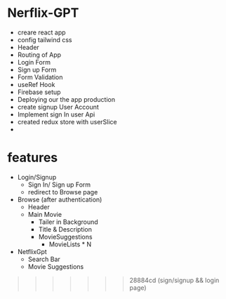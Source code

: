 # Nerflix-GPT

- creare react app
- config tailwind css
- Header
- Routing of App
- Login Form 
- Sign up Form
- Form Validation
- useRef Hook
- Firebase setup
- Deploying our the app production
- create signup User Account
- Implement sign In user Api
- created redux store with userSlice
- 


# features

- Login/Signup 
    - Sign In/ Sign up Form
    - redirect to Browse page
- Browse (after authentication)
    - Header
    - Main Movie
        - Tailer in Background
        - Title & Description
        - MovieSuggestions
            - MovieLists * N
- NetflixGpt
    - Search Bar
    - Movie Suggestions
>>>>>>> 28884cd (sign/signup && login page)
